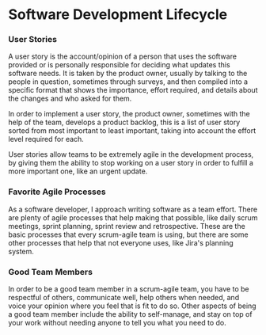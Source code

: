 # Software Development Lifecycle

### User Stories
A user story is the account/opinion of a person that uses the software provided or is personally responsible for deciding what updates this software needs. It is taken by the product owner, usually by talking to the people in question, sometimes through surveys, and then compiled into a specific format that shows the importance, effort required, and details about the changes and who asked for them.

In order to implement a user story, the product owner, sometimes with the help of the team, develops a product backlog, this is a list of user story sorted from most important to least important, taking into account the effort level required for each.

User stories allow teams to be extremely agile in the development process, by giving them the ability to stop working on a user story in order to fulfill a more important one, like an urgent update.

### Favorite Agile Processes
As a software developer, I approach writing software as a team effort. There are plenty of agile processes that help making that possible, like daily scrum meetings, sprint planning, sprint review and retrospective. These are the basic processes that every scrum-agile team is using, but there are some other processes that help that not everyone uses, like Jira's planning system.

### Good Team Members
In order to be a good team member in a scrum-agile team, you have to be respectful of others, communicate well, help others when needed, and voice your opinion where you feel that is fit to do so. Other aspects of being a good team member include the ability to self-manage, and stay on top of your work without needing anyone to tell you what you need to do.
